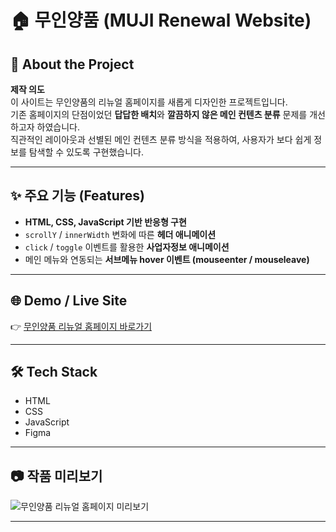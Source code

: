 # 🏠 무인양품 (MUJI Renewal Website)

## 📌 About the Project
**제작 의도**  
이 사이트는 무인양품의 리뉴얼 홈페이지를 새롭게 디자인한 프로젝트입니다.  
기존 홈페이지의 단점이었던 **답답한 배치**와 **깔끔하지 않은 메인 컨텐츠 분류** 문제를 개선하고자 하였습니다.  
직관적인 레이아웃과 선별된 메인 컨텐츠 분류 방식을 적용하여, 사용자가 보다 쉽게 정보를 탐색할 수 있도록 구현했습니다.

---

## ✨ 주요 기능 (Features)
- **HTML, CSS, JavaScript 기반 반응형 구현**  
- `scrollY` / `innerWidth` 변화에 따른 **헤더 애니메이션**  
- `click` / `toggle` 이벤트를 활용한 **사업자정보 애니메이션**  
- 메인 메뉴와 연동되는 **서브메뉴 hover 이벤트 (mouseenter / mouseleave)**  

---

## 🌐 Demo / Live Site
👉 [무인양품 리뉴얼 홈페이지 바로가기](https://leehyejin0821.github.io/muji/)

---

## 🛠 Tech Stack
- HTML  
- CSS  
- JavaScript  
- Figma  

---

## 📷 작품 미리보기
![무인양품 리뉴얼 홈페이지 미리보기](./photo/muji_webpage.png)

---






